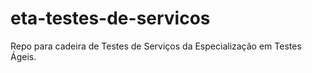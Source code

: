 # eta-testes-de-servicos
Repo para cadeira de Testes de Serviços da Especialização em Testes Ágeis. 
